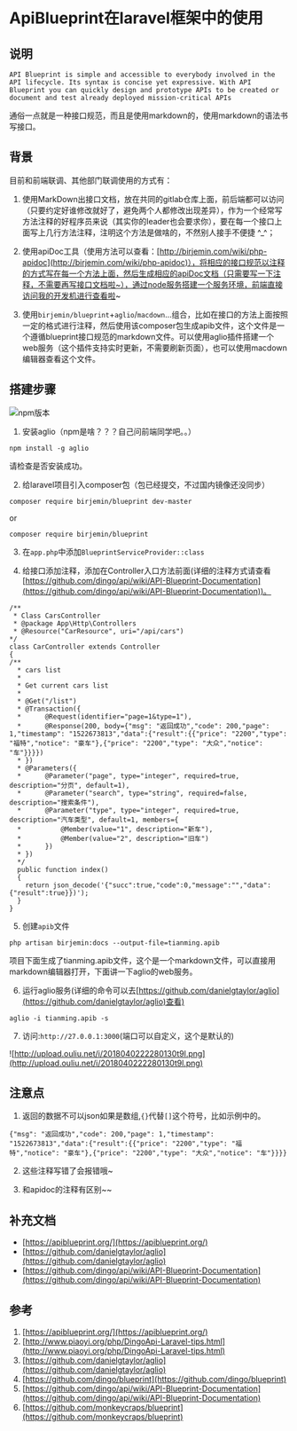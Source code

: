 # ApiBlueprint在laravel框架中的使用

## 说明

```
API Blueprint is simple and accessible to everybody involved in the API lifecycle. Its syntax is concise yet expressive. With API Blueprint you can quickly design and prototype APIs to be created or document and test already deployed mission-critical APIs
```
通俗一点就是一种接口规范，而且是使用markdown的，使用markdown的语法书写接口。

## 背景
目前和前端联调、其他部门联调使用的方式有：

1. 使用MarkDown出接口文档，放在共同的gitlab仓库上面，前后端都可以访问（只要约定好谁修改就好了，避免两个人都修改出现差异），作为一个经常写方法注释的好程序员来说（其实你的leader也会要求你），要在每一个接口上面写上几行方法注释，注明这个方法是做啥的，不然别人接手不便捷 ^_^；

2. 使用apiDoc工具（使用方法可以查看：[http://birjemin.com/wiki/php-apidoc](http://birjemin.com/wiki/php-apidoc)），将相应的接口规范以注释的方式写在每一个方法上面，然后生成相应的apiDoc文档（只需要写一下注释，不需要再写接口文档啦~），通过node服务搭建一个服务环境，前端直接访问我的开发机进行查看啦~

3. 使用`birjemin/blueprint`+`aglio`/`macdown`...组合，比如在接口的方法上面按照一定的格式进行注释，然后使用该composer包生成apib文件，这个文件是一个遵循blueprint接口规范的markdown文件。可以使用aglio插件搭建一个web服务（这个插件支持实时更新，不需要刷新页面），也可以使用macdown编辑器查看这个文件。

## 搭建步骤

![npm版本](http://upload.ouliu.net/i/20180323150537lblhz.png)

1. 安装aglio（npm是啥？？？自己问前端同学吧。。）

```
npm install -g aglio
```
请检查是否安装成功。

2. 给laravel项目引入composer包（包已经提交，不过国内镜像还没同步）

```
composer require birjemin/blueprint dev-master
```
or
```
composer require birjemin/blueprint
```

3. 在`app.php`中添加`BlueprintServiceProvider::class`

4. 给接口添加注释，添加在Controller入口方法前面(详细的注释方式请查看[https://github.com/dingo/api/wiki/API-Blueprint-Documentation](https://github.com/dingo/api/wiki/API-Blueprint-Documentation))。

```
/**
 * Class CarsController
 * @package App\Http\Controllers
 * @Resource("CarResource", uri="/api/cars")
*/
class CarController extends Controller
{
/**
  * cars list
  *
  * Get current cars list
  *
  * @Get("/list")
  * @Transaction({
  *      @Request(identifier="page=1&type=1"),
  *      @Response(200, body={"msg": "返回成功","code": 200,"page": 1,"timestamp": "1522673813","data":{"result":{{"price": "2200","type": "福特","notice": "豪车"},{"price": "2200","type": "大众","notice": "车"}}}})
  * })
  * @Parameters({
  *      @Parameter("page", type="integer", required=true, description="分页", default=1),
  *      @Parameter("search", type="string", required=false, description="搜索条件"),
  *      @Parameter("type", type="integer", required=true, description="汽车类型", default=1, members={
  *          @Member(value="1", description="新车"),
  *          @Member(value="2", description="旧车")
  *      })
  * })
  */
  public function index()
  {
    return json_decode('{"succ":true,"code":0,"message":"","data":{"result":true}})');
  }
}
```

5. 创建`apib`文件

```
php artisan birjemin:docs --output-file=tianming.apib
```
项目下面生成了tianming.apib文件，这个是一个markdown文件，可以直接用markdown编辑器打开，下面讲一下aglio的web服务。

6. 运行aglio服务(详细的命令可以去[https://github.com/danielgtaylor/aglio](https://github.com/danielgtaylor/aglio)查看)

```
aglio -i tianming.apib -s
```

7. 访问:`http://27.0.0.1:3000`(端口可以自定义，这个是默认的)

![http://upload.ouliu.net/i/2018040222280130t9l.png](http://upload.ouliu.net/i/2018040222280130t9l.png)

## 注意点
1. 返回的数据不可以json如果是数组,`{}`代替`[]`这个符号，比如示例中的。
```
{"msg": "返回成功","code": 200,"page": 1,"timestamp": "1522673813","data":{"result":{{"price": "2200","type": "福特","notice": "豪车"},{"price": "2200","type": "大众","notice": "车"}}}}
```

2. 这些注释写错了会报错哦~

3. 和apidoc的注释有区别~~

## 补充文档
* [https://apiblueprint.org/](https://apiblueprint.org/)
* [https://github.com/danielgtaylor/aglio](https://github.com/danielgtaylor/aglio)
* [https://github.com/dingo/api/wiki/API-Blueprint-Documentation](https://github.com/dingo/api/wiki/API-Blueprint-Documentation)

## 参考
1. [https://apiblueprint.org/](https://apiblueprint.org/)
2. [http://www.piaoyi.org/php/DingoApi-Laravel-tips.html](http://www.piaoyi.org/php/DingoApi-Laravel-tips.html)
3. [https://github.com/danielgtaylor/aglio](https://github.com/danielgtaylor/aglio)
4. [https://github.com/dingo/blueprint](https://github.com/dingo/blueprint)
5. [https://github.com/dingo/api/wiki/API-Blueprint-Documentation](https://github.com/dingo/api/wiki/API-Blueprint-Documentation)
6. [https://github.com/monkeycraps/blueprint](https://github.com/monkeycraps/blueprint)